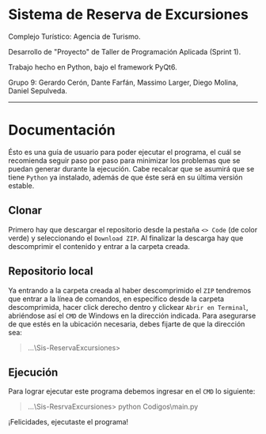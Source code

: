 # Sistema de Reserva de Excursiones
Complejo Turístico: Agencia de Turismo.

Desarrollo de "Proyecto" de Taller de Programación Aplicada (Sprint 1).

Trabajo hecho en Python, bajo el framework PyQt6.

Grupo 9: Gerardo Cerón, Dante Farfán, Massimo Larger, Diego Molina, Daniel Sepulveda.

---

# **Documentación**

Ésto es una guía de usuario para poder ejecutar el programa, el cuál se recomienda seguir paso por paso para minimizar los problemas que se puedan generar durante la ejecución. Cabe recalcar que se asumirá que se tiene `Python` ya instalado, además de que éste será en su última versión estable.

## **Clonar**

Primero hay que descargar el repositorio desde la pestaña `<> Code` (de color verde) y seleccionando el `Download ZIP`. Al finalizar la descarga hay que descomprimir el contenido y entrar a la carpeta creada.

## **Repositorio local**

Ya entrando a la carpeta creada al haber descomprimido el `ZIP` tendremos que entrar a la línea de comandos, en específico desde la carpeta descomprimida, hacer click derecho dentro y clickear `Abrir en Terminal`, abriéndose así el `CMD` de Windows en la dirección indicada. Para asegurarse de que estés en la ubicación necesaria, debes fijarte de que la dirección sea:
> ...\Sis-ReservaExcursiones>

## **Ejecución**

Para lograr ejecutar este programa debemos ingresar en el `CMD` lo siguiente:
> ...\Sis-ResrvaExcursiones> python Codigos\main.py

¡Felicidades, ejecutaste el programa!
